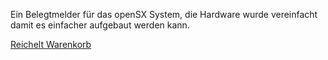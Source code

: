 Ein Belegtmelder für das openSX System, die Hardware wurde vereinfacht damit es einfacher aufgebaut werden kann.

<a href="https://www.reichelt.de/my/1390552"> Reichelt Warenkorb</a> 
